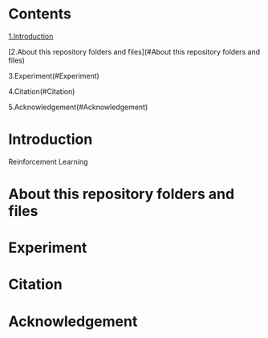 # Contents
  [1.Introduction](#Introduction)

  [2.About this repository folders and files](#About this repository folders and files)
  
  3.Experiment(#Experiment)
  
  4.Citation(#Citation)
  
  5.Acknowledgement(#Acknowledgement)
# Introduction
Reinforcement Learning 
# About this repository folders and files
# Experiment
# Citation
# Acknowledgement
